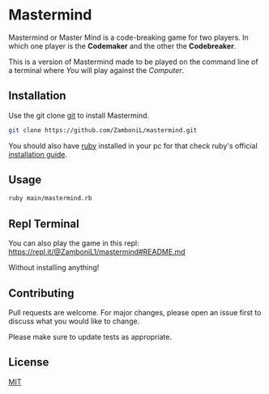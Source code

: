 # Mastermind

Mastermind or Master Mind is a code-breaking game for two players.
In which one player is the <b>Codemaker</b> and the other the <b>Codebreaker</b>.

This is a version of Mastermind made to be played on the command line of a terminal where <i>You</i> will play against the <i>Computer</i>.

## Installation

Use the git clone [git](https://git-scm.com/about) to install Mastermind.

```bash
git clone https://github.com/ZamboniL/mastermind.git
```
You should also have [ruby](https://www.ruby-lang.org/en/about/) installed in your pc for that check ruby's official [installation guide](https://www.ruby-lang.org/en/documentation/installation/).

## Usage

```bash
ruby main/mastermind.rb
```

## Repl Terminal

You can also play the game in this repl: https://repl.it/@ZamboniL1/mastermind#README.md

Without installing anything!

## Contributing
Pull requests are welcome. For major changes, please open an issue first to discuss what you would like to change.

Please make sure to update tests as appropriate.

## License
[MIT](https://choosealicense.com/licenses/mit/)
